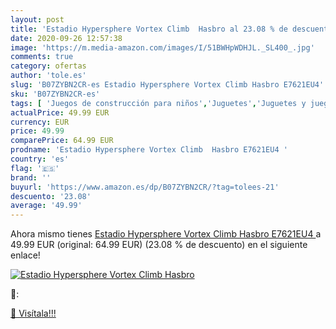 ```yaml
---
layout: post
title: 'Estadio Hypersphere Vortex Climb  Hasbro al 23.08 % de descuento'
date: 2020-09-26 12:57:38
image: 'https://m.media-amazon.com/images/I/51BWHpWDHJL._SL400_.jpg'
comments: true
category: ofertas
author: 'tole.es'
slug: 'B07ZYBN2CR-es Estadio Hypersphere Vortex Climb Hasbro E7621EU4'
sku: 'B07ZYBN2CR-es'
tags: [ 'Juegos de construcción para niños','Juguetes','Juguetes y juegos','hasbro', ]
actualPrice: 49.99 EUR
currency: EUR
price: 49.99
comparePrice: 64.99 EUR
prodname: 'Estadio Hypersphere Vortex Climb  Hasbro E7621EU4 '
country: 'es'
flag: '🇪🇸'
brand: ''
buyurl: 'https://www.amazon.es/dp/B07ZYBN2CR/?tag=tolees-21'
descuento: '23.08'
average: '49.99'
---
```


Ahora mismo tienes [Estadio Hypersphere Vortex Climb  Hasbro E7621EU4 ](https://www.amazon.es/dp/B07ZYBN2CR/?tag=tolees-21) a 49.99 EUR (original: 64.99 EUR) (23.08 %  de descuento) en el siguiente enlace!

[![Estadio Hypersphere Vortex Climb  Hasbro](https://m.media-amazon.com/images/I/51BWHpWDHJL._SL400_.jpg)](https://www.amazon.es/dp/B07ZYBN2CR/?tag=tolees-21)

🔎:


[🛒 Visítala!!!](https://www.amazon.es/dp/B07ZYBN2CR/?tag=tolees-21)
